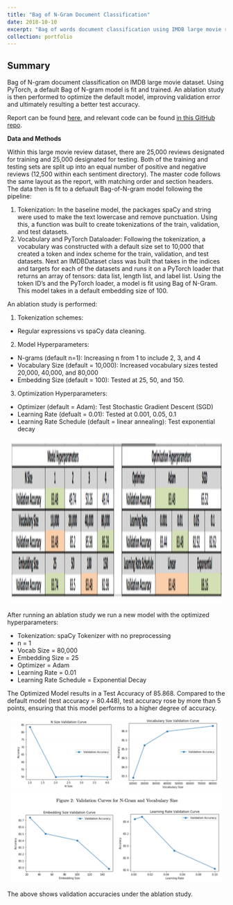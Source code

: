 ```yaml
---
title: "Bag of N-Gram Document Classification"
date: 2018-10-10
excerpt: "Bag of words document classification using IMDB large movie review dataset.<br/><img src='/images/BOWeval.png' style='width:580px;height:100px;'>"
collection: portfolio
---
```


## Summary

Bag of N-gram document classification on IMDB large movie dataset. Using PyTorch, a default Bag of N-gram model is fit and trained. An ablation study is then performed to optimize the default model, improving validation error and ultimately resulting a better test accuracy. 

Report can be found [here](https://github.com/zivschwartz/Bag-of-N-Gram-Document-Classification/blob/master/Bag%20of%20N-Gram%20Document%20Classification.pdf), and relevant code can be found [in this GitHub repo](https://github.com/zivschwartz/Bag-of-N-Gram-Document-Classification).

**Data and Methods** 

Within this large movie review dataset, there are 25,000 reviews designated for training and 25,000 designated for testing. Both of the training and testing sets are split up into an equal number of positive and negative reviews (12,500 within each sentiment directory). The master code follows the same layout as the report, with matching order and section headers. The data then is fit to a defuault Bag-of-N-gram model following the pipeline:
1. Tokenization: In the baseline model, the packages spaCy and string were used to make the text lowercase and remove punctuation. Using this, a function was built to create tokenizations of the train, validation, and test datasets.
2. Vocabulary and PyTorch Dataloader: Following the tokenization, a vocabulary was constructed with a default size set to 10,000 that created a token and index scheme for the train, validation, and test datasets. Next an IMDBDataset class was built that takes in the indices and targets for each of the datasets and runs it on a PyTorch loader that returns an array of tensors: data list, length list, and label list. Using the token ID’s and the PyTorch loader, a model is fit using Bag of N-Gram. This model takes in a default embedding size of 100.

An ablation study is performed: 
1. Tokenization schemes:
- Regular expressions vs spaCy data cleaning.
2. Model Hyperparameters:
- N-grams (default n=1): Increasing n from 1 to include 2, 3, and 4
- Vocabulary Size (default = 10,000): Increased vocabulary sizes tested 20,000, 40,000, and 80,000
- Embedding Size (default = 100): Tested at 25, 50, and 150.
3. Optimization Hyperparameters:
- Optimizer (default = Adam): Test Stochastic Gradient Descent (SGD)
- Learning Rate (defualt = 0.01): Tested at 0.001, 0.05, 0.1
- Learning Rate Schedule (default = linear annealing): Test exponential decay

<p align="center">
  <img width="485.5" height="381" src="/images/BOWeval.png">
</p>

After running an ablation study we run a new model with the optimized hyperparameters:
- Tokenization: spaCy Tokenizer with no preprocessing
- n = 1
- Vocab Size = 80,000 
- Embedding Size = 25
- Optimizer = Adam
- Learning Rate = 0.01 
- Learning Rate Schedule = Exponential Decay

The Optimized Model results in a Test Accuracy of 85.868. Compared to the default model (test accuracy = 80.448), test accuracy rose by more than 5 points, ensuring that this model performs to a higher degree of accuracy.

<p align="center">
  <img width="485.5" height="381" src="/images/BOWval.png">
</p>

The above shows validation accuracies under the ablation study.
